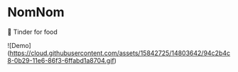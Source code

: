 # NomNom
🍪 Tinder for food

![Demo] (https://cloud.githubusercontent.com/assets/15842725/14803642/94c2b4c8-0b29-11e6-86f3-6ffabd1a8704.gif)
